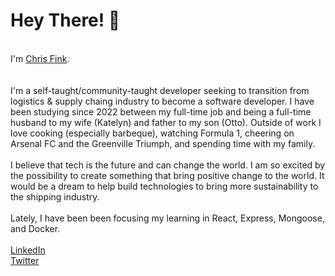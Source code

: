 <h1> Hey There! 👋</h1>
<br>
 I'm <a href='https://cfink.dev/'>Chris Fink</a>.
 <br>
 <br>
 <br>
 I'm a self-taught/community-taught developer seeking to transition from logistics & supply chaing industry to become a software developer. I have been studying since 2022 
 between my full-time job and being a full-time husband to my wife (Katelyn) and father to my son (Otto). Outside of work I love cooking (especially barbeque), watching 
 Formula 1, cheering on Arsenal FC and the Greenville Triumph, and spending time with my family.
 <br>
 <br>
 I believe that tech is the future and can change the world. I am so excited by the possibility to create something that bring positive change to the world. It would be a 
 dream to help build technologies to bring more sustainability to the shipping industry.
 <br><br>
 Lately, I have been been focusing my learning in React, Express, Mongoose, and Docker.
 <br><br>
 <a href='https://linkedin.com/in/christopher-fink/'>LinkedIn</a>
 <br>
 <a href='https://twitter.com/Fink_dev'>Twitter</a>

<!---
chris-fink/chris-fink is a ✨ special ✨ repository because its `README.md` (this file) appears on your GitHub profile.
You can click the Preview link to take a look at your changes.
--->
